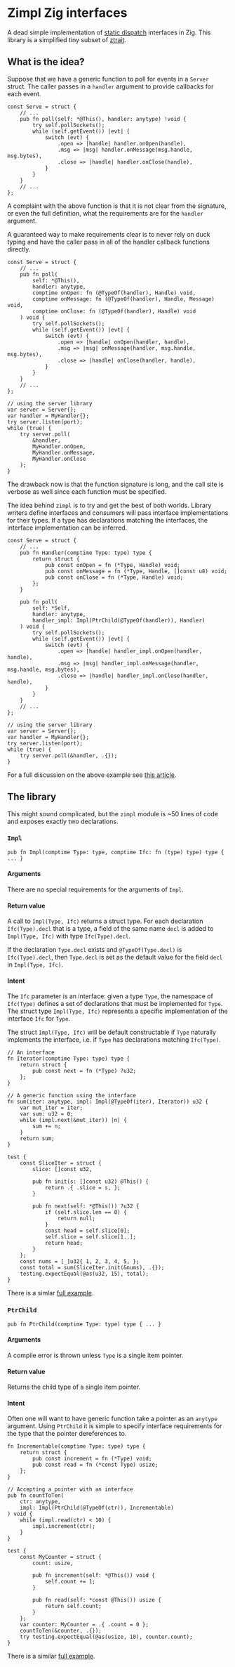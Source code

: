 # Zimpl Zig interfaces

A dead simple implementation of [static dispatch][2] interfaces in Zig.
This library is a simplified tiny subset of [ztrait][1].

## What is the idea?

Suppose that we have a generic function to poll for
events in a `Server` struct. The caller passes in a `handler` argument to
provide callbacks for each event.

```Zig
const Serve = struct {
    // ...
    pub fn poll(self: *@This(), handler: anytype) !void {
        try self.pollSockets();
        while (self.getEvent()) |evt| {
            switch (evt) {
                .open => |handle| handler.onOpen(handle),
                .msg => |msg| handler.onMessage(msg.handle, msg.bytes),
                .close => |handle| handler.onClose(handle),
            }
        }
    }
    // ...
};
```

A complaint with the above function is that it is not clear from the
signature, or even the full definition, what the
requirements are for the `handler` argument.

A guaranteed way to make requirements clear is to never rely on duck
typing and have the caller pass in all of the handler callback functions
directly.

```Zig
const Serve = struct {
    // ...
    pub fn poll(
        self: *@This(),
        handler: anytype, 
        comptime onOpen: fn (@TypeOf(handler), Handle) void,
        comptime onMessage: fn (@TypeOf(handler), Handle, Message) void,
        comptime onClose: fn (@TypeOf(handler), Handle) void
    ) void {
        try self.pollSockets();
        while (self.getEvent()) |evt| {
            switch (evt) {
                .open => |handle| onOpen(handler, handle),
                .msg => |msg| onMessage(handler, msg.handle, msg.bytes),
                .close => |handle| onClose(handler, handle),
            }
        }
    }
    // ...
};
```
```Zig
// using the server library
var server = Server{};
var handler = MyHandler{};
try server.listen(port);
while (true) {
    try server.poll(
        &handler,
        MyHandler.onOpen,
        MyHandler.onMessage,
        MyHandler.onClose
    );
}
```


The drawback now is that the function signature is long, and the call
site is verbose as well since each function must be specified.

The idea behind `zimpl` is to try and get the best of both worlds.
Library writers define interfaces and consumers will pass interface
implementations for their types. If a type has
declarations matching the interfaces, the interface implementation
can be inferred.

```Zig
const Serve = struct {
    // ...
    pub fn Handler(comptime Type: type) type {
        return struct {
            pub const onOpen = fn (*Type, Handle) void;
            pub const onMessage = fn (*Type, Handle, []const u8) void;
            pub const onClose = fn (*Type, Handle) void;
        };
    }

    pub fn poll(
        self: *Self,
        handler: anytype,
        handler_impl: Impl(PtrChild(@TypeOf(handler)), Handler)
    ) void {
        try self.pollSockets();
        while (self.getEvent()) |evt| {
            switch (evt) {
                .open => |handle| handler_impl.onOpen(handler, handle),
                .msg => |msg| handler_impl.onMessage(handler, msg.handle, msg.bytes),
                .close => |handle| handler_impl.onClose(handler, handle),
            }
        }
    }
    // ...
};
```
```Zig
// using the server library
var server = Server{};
var handler = MyHandler{};
try server.listen(port);
while (true) {
    try server.poll(&handler, .{});
}
```

For a full discussion on the above example see [this article][5].

## The library

This might sound complicated, but the `zimpl` module is ~50 lines of code
and exposes exactly two declarations.

### `Impl`

```Zig
pub fn Impl(comptime Type: type, comptime Ifc: fn (type) type) type { ... }
```

#### Arguments

There are no special requirements for the arguments of `Impl`.

#### Return value

A call to `Impl(Type, Ifc)` returns a struct type.
For each declaration `Ifc(Type).decl` that is a type,
a field of the same name
`decl` is added to `Impl(Type, Ifc)` with type `Ifc(Type).decl`.

If the declaration `Type.decl` exists and `@TypeOf(Type.decl)`
is `Ifc(Type).decl`,
then `Type.decl` is set as the default value for the field
`decl` in `Impl(Type, Ifc)`.

#### Intent

The `Ifc` parameter is an interface: given
a type `Type`, the namespace of `Ifc(Type)` defines a set of
declarations that must be implemented for `Type`.
The struct type `Impl(Type, Ifc)` represents a specific
implementation of the interface `Ifc` for `Type`.

The struct `Impl(Type, Ifc)` will be
default constructable if `Type` naturally implements the
interface, i.e. if `Type` has declarations matching
`Ifc(Type)`.

```Zig
// An interface
fn Iterator(comptime Type: type) type {
    return struct {
        pub const next = fn (*Type) ?u32;
    };
}

// A generic function using the interface
fn sum(iter: anytype, impl: Impl(@TypeOf(iter), Iterator)) u32 {
    var mut_iter = iter;
    var sum: u32 = 0;
    while (impl.next(&mut_iter)) |n| {
        sum += n;
    }
    return sum;
}

test {
    const SliceIter = struct {
        slice: []const u32,

        pub fn init(s: []const u32) @This() {
            return .{ .slice = s, };
        }

        pub fn next(self: *@This()) ?u32 {
            if (self.slice.len == 0) {
                return null;
            }
            const head = self.slice[0];
            self.slice = self.slice[1..];
            return head;
        }
    };
    const nums = [_]u32{ 1, 2, 3, 4, 5, };
    const total = sum(SliceIter.init(&nums), .{});
    testing.expectEqual(@as(u32, 15), total);
}
```

There is a simlar [full example][4].

### `PtrChild`

```Zig
pub fn PtrChild(comptime Type: type) type { ... }
```

#### Arguments

A compile error is thrown unless `Type` is a single item pointer.

#### Return value

Returns the child type of a single item pointer.

#### Intent

Often one will want to have generic function take a pointer as an `anytype`
argument. Using
`PtrChild` it is simple to specify interface requirements
for the type that the pointer dereferences to.

```Zig
fn Incrementable(comptime Type: type) type {
    return struct {
        pub const increment = fn (*Type) void;
        pub const read = fn (*const Type) usize;
    };
}

// Accepting a pointer with an interface
pub fn countToTen(
    ctr: anytype,
    impl: Impl(PtrChild(@TypeOf(ctr)), Incrementable)
) void {
    while (impl.read(ctr) < 10) {
        impl.increment(ctr);
    }
}

test {
    const MyCounter = struct {
        count: usize,

        pub fn increment(self: *@This()) void {
            self.count += 1;
        }
     
        pub fn read(self: *const @This()) usize {
            return self.count;
        }
    };
    var counter: MyCounter = .{ .count = 0 };
    countToTen(&counter, .{});
    try testing.expectEqual(@as(usize, 10), counter.count);
}
```
There is a similar [full example][3].

[1]: https://github.com/permutationlock/ztrait
[2]: https://en.wikipedia.org/wiki/Static_dispatch
[3]: https://github.com/permutationlock/zimpl/blob/main/examples/count.zig
[4]: https://github.com/permutationlock/zimpl/blob/main/examples/iterator.zig
[5]: https://musing.permutationlock.com/posts/blog-working_with_anytype.html
